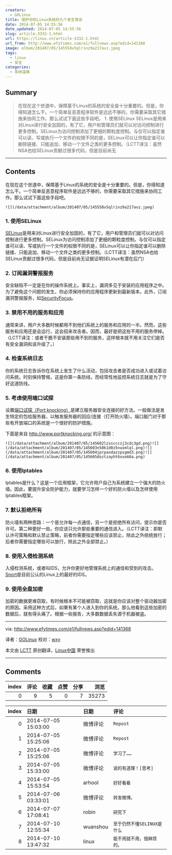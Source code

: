 ```yaml
---
creators:
  - GOLinux
title: 保护你的Linux系统的九个老生常谈
date: 2014-07-05 14:55:56
date_updated: 2014-07-05 14:55:56
slug: article-3332-1.html
url: https://linux.cn/article-3332-1.html
url_from: http://www.efytimes.com/e1/fullnews.asp?edid=141368
image: album/201407/05/145558v5qlrinz9a217avz.jpeg
tags:
  - linux
  - 安全
categories:
  - 系统运维
---
```


## Summary

> 在现在这个世道中，保障基于Linux的系统的安全是十分重要的。但是，你得知道怎么干。一个简单反恶意程序软件是远远不够的，你需要采取其它措施来协同工作。那么试试下面这些手段吧。  1. 使用SELinux SELinux是用来对Linux进行安全加固的，有了它，用户和管理员们就可以对访问控制进行更多控制。SELinux为访问控制添加了更细的颗粒度控制。与仅可以指定谁可以读、写或执行一个文件的权限不同的是，SELinux可以让你指定谁可以删除链接、只能追加、移动一个文件之类的更多控制。（LCTT译注：虽然NSA也给SELinux贡献过很多代码，但是目前尚无

***

<!-- more -->

## Contents

在现在这个世道中，保障基于Linux的系统的安全是十分重要的。但是，你得知道怎么干。一个简单反恶意程序软件是远远不够的，你需要采取其它措施来协同工作。那么试试下面这些手段吧。

`![](/data/attachment/album/201407/05/145558v5qlrinz9a217avz.jpeg)`

### 1. 使用SELinux

[SELinux](http://selinuxproject.org/page/Main_Page)是用来对Linux进行安全加固的，有了它，用户和管理员们就可以对访问控制进行更多控制。SELinux为访问控制添加了更细的颗粒度控制。与仅可以指定谁可以读、写或执行一个文件的权限不同的是，SELinux可以让你指定谁可以删除链接、只能追加、移动一个文件之类的更多控制。（LCTT译注：虽然NSA也给SELinux贡献过很多代码，但是目前尚无证据证明SELinux有潜在后门）

### 2. 订阅漏洞警报服务

安全缺陷不一定是在你的操作系统上。事实上，漏洞多见于安装的应用程序之中。为了避免这个问题的发生，你必须保持你的应用程序更新到最新版本。此外，订阅漏洞警报服务，如[SecurityFocus](http://www.securityfocus.com/rss/vulnerabilities.xml)。

### 3. 禁用不用的服务和应用

通常来讲，用户大多数时候都用不到他们系统上的服务和应用的一半。然而，这些服务和应用还是会运行，这会招来攻击者。因而，最好是把这些不用的服务停掉。（LCTT译注：或者干脆不安装那些用不到的服务，这样根本就不用关注它们是否有安全漏洞和该升级了。）

### 4. 检查系统日志

你的系统日志告诉你在系统上发生了什么活动，包括攻击者是否成功进入或试着访问系统。时刻保持警惕，这是你第一条防线，而经常性地监控系统日志就是为了守好这道防线。

### 5. 考虑使用端口试探

设置[端口试探（Port knocking）](http://en.wikipedia.org/wiki/Port_knocking)是建立服务器安全连接的好方法。一般做法是发生特定的包给服务器，以触发服务器的回应/连接（打开防火墙）。端口敲门对于那些有开放端口的系统是一个很好的防护措施。

下面是来自 <http://www.portknocking.org/> 的示意图：

`![](/data/attachment/album/201407/05/145602lzssccczj3cdc3gd.png)![](/data/attachment/album/201407/05/145603n50k1d0z5nuxmlql.png)![](/data/attachment/album/201407/05/145604jprpaxdazzpsgmd3.png)![](/data/attachment/album/201407/05/145605doztzayht6xxo60a.png)`

### 6. 使用Iptables

Iptables是什么？这是一个应用框架，它允许用户自己为系统建立一个强大的防火墙。因此，要提升安全防护能力，就要学习怎样一个好的防火墙以及怎样使用Iptables框架。

### 7. 默认拒绝所有

防火墙有两种思路：一个是允许每一点通信，另一个是拒绝所有访问，提示你是否许可。第二种更好一些。你应该只允许那些重要的通信进入。（LCTT译注：即默认许可策略和默认禁止策略，前者你需要指定哪些应该禁止，除此之外统统放行；后者你需要指定哪些可以放行，除此之外全部禁止。）

### 8. 使用入侵检测系统

入侵检测系统，或者叫IDS，允许你更好地管理系统上的通信和受到的攻击。[Snort](http://www.snort.org/)是目前公认的Linux上的最好的IDS。

### 9. 使用全盘加密

加密的数据更难窃取，有时候根本不可能被窃取，这就是你应该对整个驱动器加密的原因。采用这种方式后，如果有某个人进入到你的系统，那么他看到这些加密的数据后，就有得头痛了。根据一些报告，大多数数据丢失源于机器被盗。

---

via: <http://www.efytimes.com/e1/fullnews.asp?edid=141368>

译者：[GOLinux](https://github.com/GOLinux) 校对：[wxy](https://github.com/wxy)

本文由 [LCTT](https://github.com/LCTT/TranslateProject) 原创翻译，[Linux中国](https://linux.cn/) 荣誉推出

***

## Comments


|   index |   评论 |   收藏 |   点赞 |   分享 |   浏览 |
|--------:|-------:|-------:|-------:|-------:|-------:|
|       0 |      9 |      5 |      0 |      7 |  35273 |

|   index | 日期                | 日期     | 评论                        |
|--------:|:--------------------|:---------|:----------------------------|
|       0 | 2014-07-05 15:03:00 | 微博评论 | `Repost`                    |
|       1 | 2014-07-05 15:25:06 | 微博评论 | `Repost`                    |
|       2 | 2014-07-05 15:25:06 | 微博评论 | `学习了……`                  |
|       3 | 2014-07-05 15:33:00 | 微博评论 | `说的有道理！[思考]`        |
|       4 | 2014-07-05 15:53:54 | arhool   | `好好看看`                  |
|       5 | 2014-07-06 03:33:01 | 微博评论 | `转发微博。`                |
|       6 | 2014-07-07 17:08:41 | robin    | `研究下`                    |
|       7 | 2014-07-10 12:55:34 | wuanshou | `至于仍然不懂SELINUX是什么` |
|       8 | 2014-07-10 13:47:32 | linux    | `能不用就不用，很麻烦的。`  |
